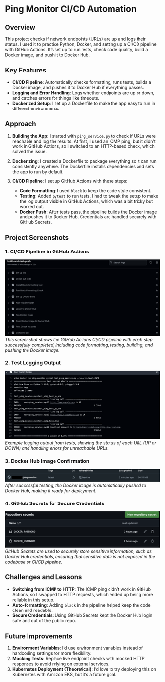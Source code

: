 # Ping Monitor CI/CD Automation

## Overview

This project checks if network endpoints (URLs) are up and logs their status. I used it to practice Python, Docker, and setting up a CI/CD pipeline with GitHub Actions. It’s set up to run tests, check code quality, build a Docker image, and push it to Docker Hub.

## Key Features

- **CI/CD Pipeline**: Automatically checks formatting, runs tests, builds a Docker image, and pushes it to Docker Hub if everything passes.
- **Logging and Error Handling**: Logs whether endpoints are up or down, and catches errors for things like timeouts.
- **Dockerized Setup**: I set up a Dockerfile to make the app easy to run in different environments.

## Approach

1. **Building the App**: I started with `ping_service.py` to check if URLs were reachable and log the results. At first, I used an ICMP ping, but it didn’t work in GitHub Actions, so I switched to an HTTP-based check, which solved the issue.

2. **Dockerizing**: I created a Dockerfile to package everything so it can run consistently anywhere. The Dockerfile installs dependencies and sets the app to run by default.

3. **CI/CD Pipeline**: I set up GitHub Actions with these steps:
   - **Code Formatting**: I used `black` to keep the code style consistent.
   - **Testing**: Added `pytest` to run tests. I had to tweak the setup to make the log output visible in GitHub Actions, which was a bit tricky but worked out.
   - **Docker Push**: After tests pass, the pipeline builds the Docker image and pushes it to Docker Hub. Credentials are handled securely with GitHub Secrets.

## Project Screenshots

### 1. CI/CD Pipeline in GitHub Actions

![CI/CD Pipeline](images/ci-cd-pipeline-passed.png)
*This screenshot shows the GitHub Actions CI/CD pipeline with each step successfully completed, including code formatting, testing, building, and pushing the Docker image.*

### 2. Test Logging Output

![Test Logging Output](images/test-logging-output.png)
*Example logging output from tests, showing the status of each URL (UP or DOWN) and handling errors for unreachable URLs.*

### 3. Docker Hub Image Confirmation

![Docker Hub Image](images/docker-hub-screenshot.png)
*After successful testing, the Docker image is automatically pushed to Docker Hub, making it ready for deployment.*

### 4. GitHub Secrets for Secure Credentials

![GitHub Secrets](images/github_secrets.png)
*GitHub Secrets are used to securely store sensitive information, such as Docker Hub credentials, ensuring that sensitive data is not exposed in the codebase or CI/CD pipeline.*


## Challenges and Lessons

- **Switching from ICMP to HTTP**: The ICMP ping didn’t work in GitHub Actions, so I swapped to HTTP requests, which ended up being more reliable in this setup.
- **Auto-formatting**: Adding `black` in the pipeline helped keep the code clean and readable.
- **Secure Credentials**: Using GitHub Secrets kept the Docker Hub login safe and out of the public repo.

## Future Improvements

1. **Environment Variables**: I’d use environment variables instead of hardcoding settings for more flexibility.
2. **Mocking Tests**: Replace live endpoint checks with mocked HTTP responses to avoid relying on external services.
3. **Kubernetes Deployment (Theoretical)**: I’d love to try deploying this on Kubernetes with Amazon EKS, but it’s a future goal.
